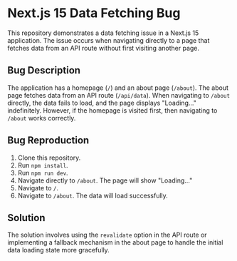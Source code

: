 # Next.js 15 Data Fetching Bug

This repository demonstrates a data fetching issue in a Next.js 15 application.  The issue occurs when navigating directly to a page that fetches data from an API route without first visiting another page.

## Bug Description

The application has a homepage (`/`) and an about page (`/about`). The about page fetches data from an API route (`/api/data`). When navigating to `/about` directly, the data fails to load, and the page displays "Loading..." indefinitely.  However, if the homepage is visited first, then navigating to `/about` works correctly. 

## Bug Reproduction

1. Clone this repository.
2. Run `npm install`.
3. Run `npm run dev`.
4. Navigate directly to `/about`.  The page will show "Loading..."
5. Navigate to `/`. 
6. Navigate to `/about`. The data will load successfully. 

## Solution

The solution involves using the `revalidate` option in the API route or implementing a fallback mechanism in the about page to handle the initial data loading state more gracefully.
